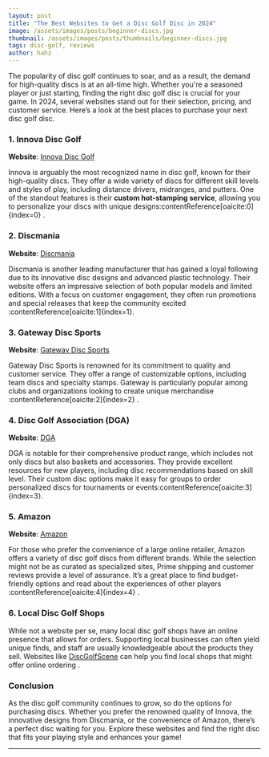 ```yaml
---
layout: post
title: "The Best Websites to Get a Disc Golf Disc in 2024"
image: /assets/images/posts/beginner-discs.jpg
thumbnail: /assets/images/posts/thumbnails/beginner-discs.jpg
tags: disc-golf, reviews
author: hahz
---
```


The popularity of disc golf continues to soar, and as a result, the demand for high-quality discs is at an all-time high. Whether you're a seasoned player or just starting, finding the right disc golf disc is crucial for your game. In 2024, several websites stand out for their selection, pricing, and customer service. Here’s a look at the best places to purchase your next disc golf disc.

### 1. Innova Disc Golf

**Website**: [Innova Disc Golf](https://www.innovadiscs.com)

Innova is arguably the most recognized name in disc golf, known for their high-quality discs. They offer a wide variety of discs for different skill levels and styles of play, including distance drivers, midranges, and putters. One of the standout features is their **custom hot-stamping service**, allowing you to personalize your discs with unique designs&#8203;:contentReference[oaicite:0]{index=0} .

### 2. Discmania

**Website**: [Discmania](https://www.discmania.net)

Discmania is another leading manufacturer that has gained a loyal following due to its innovative disc designs and advanced plastic technology. Their website offers an impressive selection of both popular models and limited editions. With a focus on customer engagement, they often run promotions and special releases that keep the community excited&#8203;:contentReference[oaicite:1]{index=1}.

### 3. Gateway Disc Sports

**Website**: [Gateway Disc Sports](https://www.gatewaydiscsports.com)

Gateway Disc Sports is renowned for its commitment to quality and customer service. They offer a range of customizable options, including team discs and specialty stamps. Gateway is particularly popular among clubs and organizations looking to create unique merchandise&#8203;:contentReference[oaicite:2]{index=2} . 

### 4. Disc Golf Association (DGA)

**Website**: [DGA](https://www.discgolfassoc.com)

DGA is notable for their comprehensive product range, which includes not only discs but also baskets and accessories. They provide excellent resources for new players, including disc recommendations based on skill level. Their custom disc options make it easy for groups to order personalized discs for tournaments or events&#8203;:contentReference[oaicite:3]{index=3}.

### 5. Amazon

**Website**: [Amazon](https://www.amazon.com)

For those who prefer the convenience of a large online retailer, Amazon offers a variety of disc golf discs from different brands. While the selection might not be as curated as specialized sites, Prime shipping and customer reviews provide a level of assurance. It’s a great place to find budget-friendly options and read about the experiences of other players&#8203;:contentReference[oaicite:4]{index=4} .

### 6. Local Disc Golf Shops

While not a website per se, many local disc golf shops have an online presence that allows for orders. Supporting local businesses can often yield unique finds, and staff are usually knowledgeable about the products they sell. Websites like [DiscGolfScene](https://www.discgolfscene.com) can help you find local shops that might offer online ordering .

### Conclusion

As the disc golf community continues to grow, so do the options for purchasing discs. Whether you prefer the renowned quality of Innova, the innovative designs from Discmania, or the convenience of Amazon, there’s a perfect disc waiting for you. Explore these websites and find the right disc that fits your playing style and enhances your game!

---
